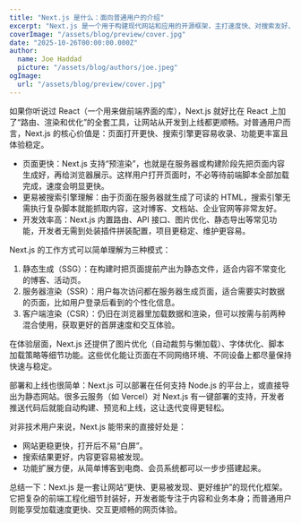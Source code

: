 ```yaml
---
title: "Next.js 是什么：面向普通用户的介绍"
excerpt: "Next.js 是一个用于构建现代网站和应用的开源框架，主打速度快、对搜索友好、开发体验好。"
coverImage: "/assets/blog/preview/cover.jpg"
date: "2025-10-26T00:00:00.000Z"
author:
  name: Joe Haddad
  picture: "/assets/blog/authors/joe.jpeg"
ogImage:
  url: "/assets/blog/preview/cover.jpg"
---
```


如果你听说过 React（一个用来做前端界面的库），Next.js 就好比在 React 上加了“路由、渲染和优化”的全套工具，让网站从开发到上线都更顺畅。对普通用户而言，Next.js 的核心价值是：页面打开更快、搜索引擎更容易收录、功能更丰富且体验稳定。

- 页面更快：Next.js 支持“预渲染”，也就是在服务器或构建阶段先把页面内容生成好，再给浏览器展示。这样用户打开页面时，不必等待前端脚本全部加载完成，速度会明显更快。
- 更易被搜索引擎理解：由于页面在服务器就生成了可读的 HTML，搜索引擎无需执行复杂脚本就能抓取内容，这对博客、文档站、企业官网等非常友好。
- 开发效率高：Next.js 内置路由、API 接口、图片优化、静态导出等常见功能，开发者无需到处装插件拼装配置，项目更稳定、维护更容易。

Next.js 的工作方式可以简单理解为三种模式：
1. 静态生成（SSG）：在构建时把页面提前产出为静态文件，适合内容不常变化的博客、活动页。
2. 服务器渲染（SSR）：用户每次访问都在服务器生成页面，适合需要实时数据的页面，比如用户登录后看到的个性化信息。
3. 客户端渲染（CSR）：仍旧在浏览器里加载数据和渲染，但可以按需与前两种混合使用，获取更好的首屏速度和交互体验。

在体验层面，Next.js 还提供了图片优化（自动裁剪与懒加载）、字体优化、脚本加载策略等细节功能。这些优化能让页面在不同网络环境、不同设备上都尽量保持快速与稳定。

部署和上线也很简单：Next.js 可以部署在任何支持 Node.js 的平台上，或直接导出为静态网站。很多云服务（如 Vercel）对 Next.js 有一键部署的支持，开发者推送代码后就能自动构建、预览和上线，这让迭代变得更轻松。

对非技术用户来说，Next.js 能带来的直接好处是：
- 网站更稳更快，打开后不易“白屏”。
- 搜索结果更好，内容更容易被发现。
- 功能扩展方便，从简单博客到电商、会员系统都可以一步步搭建起来。

总结一下：Next.js 是一套让网站“更快、更易被发现、更好维护”的现代化框架。它把复杂的前端工程化细节封装好，开发者能专注于内容和业务本身；而普通用户则能享受加载速度更快、交互更顺畅的网页体验。